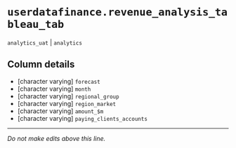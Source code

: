 # `userdatafinance.revenue_analysis_tableau_tab`
`analytics_uat` | `analytics`

## Column details
* [character varying] `forecast`
* [character varying] `month`
* [character varying] `regional_group`
* [character varying] `region_market`
* [character varying] `amount_$m`
* [character varying] `paying_clients_accounts`

-------------------------------------------------------------------------------
*Do not make edits above this line.*
